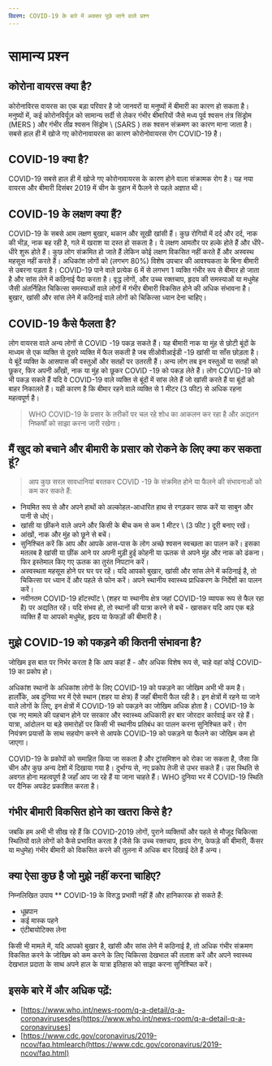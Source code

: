 ```yaml
---
विवरण: COVID-19 के बारे में अक्सर पूछे जाने वाले प्रश्न
---
```


# सामान्य प्रश्न

## कोरोना वायरस क्या है?

कोरोनाविरस वायरस का एक बड़ा परिवार है जो जानवरों या मनुष्यों में बीमारी का कारण हो सकता है। मनुष्यों में, कई कोरोनविर्यूज़ को सामान्य सर्दी से लेकर गंभीर बीमारियों जैसे मध्य पूर्व श्वसन तंत्र सिंड्रोम (MERS \) और गंभीर तीव्र श्वसन सिंड्रोम \ (SARS \) तक श्वसन संक्रमण का कारण माना जाता है। सबसे हाल ही में खोजे गए कोरोनावायरस का कारण कोरोनोवायरस रोग COVID-19 है।

## COVID-19 क्या है?

COVID-19 सबसे हाल ही में खोजे गए कोरोनावायरस के कारण होने वाला संक्रामक रोग है। यह नया वायरस और बीमारी दिसंबर 2019 में चीन के वुहान में फैलने से पहले अज्ञात थी।

## COVID-19 के लक्षण क्या हैं?

COVID-19 के सबसे आम लक्षण बुखार, थकान और सूखी खांसी हैं। कुछ रोगियों में दर्द और दर्द, नाक की भीड़, नाक बह रही है, गले में खराश या दस्त हो सकता है। ये लक्षण आमतौर पर हल्के होते हैं और धीरे-धीरे शुरू होते हैं। कुछ लोग संक्रमित हो जाते हैं लेकिन कोई लक्षण विकसित नहीं करते हैं और अस्वस्थ महसूस नहीं करते हैं। अधिकांश लोगों को (लगभग 80%) विशेष उपचार की आवश्यकता के बिना बीमारी से उबरना पड़ता है। COVID-19 पाने वाले प्रत्येक 6 में से लगभग 1 व्यक्ति गंभीर रूप से बीमार हो जाता है और सांस लेने में कठिनाई पैदा करता है। वृद्ध लोगों, और उच्च रक्तचाप, हृदय की समस्याओं या मधुमेह जैसी अंतर्निहित चिकित्सा समस्याओं वाले लोगों में गंभीर बीमारी विकसित होने की अधिक संभावना है। बुखार, खांसी और सांस लेने में कठिनाई वाले लोगों को चिकित्सा ध्यान देना चाहिए।

## COVID-19 कैसे फैलता है?

लोग वायरस वाले अन्य लोगों से COVID -19 पकड़ सकते हैं। यह बीमारी नाक या मुंह से छोटी बूंदों के माध्यम से एक व्यक्ति से दूसरे व्यक्ति में फैल सकती है जब सीओवीआईडी ​​-19 खांसी या साँस छोड़ता है। ये बूंदें व्यक्ति के आसपास की वस्तुओं और सतहों पर उतरती हैं। अन्य लोग तब इन वस्तुओं या सतहों को छूकर, फिर अपनी आँखों, नाक या मुंह को छूकर COVID -19 को पकड़ लेते हैं। लोग COVID-19 को भी पकड़ सकते हैं यदि वे COVID-19 वाले व्यक्ति से बूंदों में सांस लेते हैं जो खांसी करते हैं या बूंदों को बाहर निकालते हैं। यही कारण है कि बीमार रहने वाले व्यक्ति से 1 मीटर (3 फीट) से अधिक रहना महत्वपूर्ण है।

> WHO COVID-19 के प्रसार के तरीकों पर चल रहे शोध का आकलन कर रहा है और अद्यतन निष्कर्षों को साझा करना जारी रखेगा।

## मैं खुद को बचाने और बीमारी के प्रसार को रोकने के लिए क्या कर सकता हूं?

> आप कुछ सरल सावधानियां बरतकर COVID -19 के संक्रमित होने या फैलने की संभावनाओं को कम कर सकते हैं:

* नियमित रूप से और अपने हाथों को अल्कोहल-आधारित हाथ से रगड़कर साफ करें या साबुन और पानी से धोएं।
* खांसी या छींकने वाले अपने और किसी के बीच कम से कम 1 मीटर \ (3 फीट \) दूरी बनाए रखें।
* आंखों, नाक और मुंह को छूने से बचें।
* सुनिश्चित करें कि आप और आपके आस-पास के लोग अच्छे श्वसन स्वच्छता का पालन करें। इसका मतलब है खांसी या छींक आने पर अपनी मुड़ी हुई कोहनी या ऊतक से अपने मुंह और नाक को ढंकना। फिर इस्तेमाल किए गए ऊतक का तुरंत निपटान करें।
* अस्वस्थता महसूस होने पर घर पर रहें। यदि आपको बुखार, खांसी और सांस लेने में कठिनाई है, तो चिकित्सा पर ध्यान दें और पहले से फोन करें। अपने स्थानीय स्वास्थ्य प्राधिकरण के निर्देशों का पालन करें।
* नवीनतम COVID-19 हॉटस्पॉट \ (शहर या स्थानीय क्षेत्र जहां COVID-19 व्यापक रूप से फैल रहा है) पर अद्यतित रहें। यदि संभव हो, तो स्थानों की यात्रा करने से बचें - खासकर यदि आप एक बड़े व्यक्ति हैं या आपको मधुमेह, हृदय या फेफड़ों की बीमारी है।

## मुझे COVID-19 को पकड़ने की कितनी संभावना है?

जोखिम इस बात पर निर्भर करता है कि आप कहां हैं - और अधिक विशेष रूप से, चाहे वहां कोई COVID-19 का प्रकोप हो।

अधिकांश स्थानों के अधिकांश लोगों के लिए COVID-19 को पकड़ने का जोखिम अभी भी कम है। हालाँकि, अब दुनिया भर में ऐसे स्थान (शहर या क्षेत्र) हैं जहाँ बीमारी फैल रही है। इन क्षेत्रों में रहने या जाने वाले लोगों के लिए, इन क्षेत्रों में COVID-19 को पकड़ने का जोखिम अधिक होता है। COVID-19 के एक नए मामले की पहचान होने पर सरकार और स्वास्थ्य अधिकारी हर बार जोरदार कार्रवाई कर रहे हैं। यात्रा, आंदोलन या बड़े समारोहों पर किसी भी स्थानीय प्रतिबंध का पालन करना सुनिश्चित करें। रोग नियंत्रण प्रयासों के साथ सहयोग करने से आपके COVID-19 को पकड़ने या फैलने का जोखिम कम हो जाएगा।

COVID-19 के प्रकोपों ​​को समाहित किया जा सकता है और ट्रांसमिशन को रोका जा सकता है, जैसा कि चीन और कुछ अन्य देशों में दिखाया गया है। दुर्भाग्य से, नए प्रकोप तेजी से उभर सकते हैं। उस स्थिति से अवगत होना महत्वपूर्ण है जहाँ आप जा रहे हैं या जाना चाहते हैं। WHO दुनिया भर में COVID-19 स्थिति पर दैनिक अपडेट प्रकाशित करता है।

## गंभीर बीमारी विकसित होने का खतरा किसे है?

जबकि हम अभी भी सीख रहे हैं कि COVID-2019 लोगों, पुराने व्यक्तियों और पहले से मौजूद चिकित्सा स्थितियों वाले लोगों को कैसे प्रभावित करता है (जैसे कि उच्च रक्तचाप, हृदय रोग, फेफड़े की बीमारी, कैंसर या मधुमेह) गंभीर बीमारी को विकसित करने की तुलना में अधिक बार दिखाई देते हैं अन्य।

## क्या ऐसा कुछ है जो मुझे नहीं करना चाहिए?

निम्नलिखित उपाय ** COVID-19 के विरुद्ध प्रभावी नहीं हैं और हानिकारक हो सकते हैं:

* धूम्रपान
* कई मास्क पहने
* एंटीबायोटिक्स लेना

किसी भी मामले में, यदि आपको बुखार है, खांसी और सांस लेने में कठिनाई है, तो अधिक गंभीर संक्रमण विकसित करने के जोखिम को कम करने के लिए चिकित्सा देखभाल की तलाश करें और अपने स्वास्थ्य देखभाल प्रदाता के साथ अपने हाल के यात्रा इतिहास को साझा करना सुनिश्चित करें।

## इसके बारे में और अधिक पढ़ें:

* [https://www.who.int/news-room/q-a-detail/q-a-coronavirusesdes(https://www.who.int/news-room/q-a-detail-q-a-coronaviruses]
* [https://www.cdc.gov/coronavirus/2019-ncov/faq.htmlearch(https://www.cdc.gov/coronavirus/2019-ncov/faq.html)
